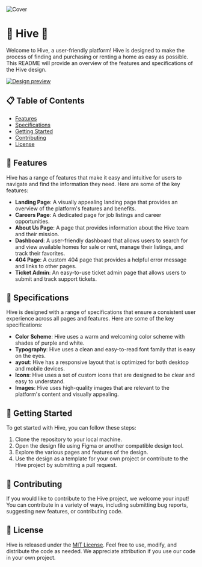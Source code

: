 ![Cover](https://github.com/Hive-Fundraiser/UI-UX/assets/31126364/d9295006-0ab2-4c42-9361-7a8a6a23c2f8)

# 🐝 Hive 🐝
Welcome to Hive, a user-friendly platform! Hive is designed to make the process of finding and purchasing or renting a home as easy as possible. This README will provide an overview of the features and specifications of the Hive design.

[![Design preview](https://img.shields.io/badge/design-preview-blueviolet)](https://www.figma.com/community/file/1263057594890143017)

## 📋 Table of Contents
- [Features](https://github.com/Hive-Fundraiser/UI-UX/blob/main/README.md#-features)
- [Specifications](https://github.com/Hive-Fundraiser/UI-UX#-specifications)
- [Getting Started](https://github.com/Hive-Fundraiser/UI-UX#-getting-started)
- [Contributing](https://github.com/Hive-Fundraiser/UI-UX#-Contributing)
- [License](https://github.com/Hive-Fundraiser/UI-UX#-license)

## 🎨 Features
Hive has a range of features that make it easy and intuitive for users to navigate and find the information they need. Here are some of the key features:

- **Landing Page**: A visually appealing landing page that provides an overview of the platform's features and benefits.
- **Careers Page**: A dedicated page for job listings and career opportunities.
- **About Us Page**: A page that provides information about the Hive team and their mission.
- **Dashboard**: A user-friendly dashboard that allows users to search for and view available homes for sale or rent, manage their listings, and track their favorites.
- **404 Page**: A custom 404 page that provides a helpful error message and links to other pages.
- **Ticket Admin**: An easy-to-use ticket admin page that allows users to submit and track support tickets.

## 📄 Specifications
Hive is designed with a range of specifications that ensure a consistent user experience across all pages and features. Here are some of the key specifications:

- **Color Scheme**: Hive uses a warm and welcoming color scheme with shades of purple and white.
- **Typography**: Hive uses a clean and easy-to-read font family that is easy on the eyes.
- **ayout**: Hive has a responsive layout that is optimized for both desktop and mobile devices.
- **Icons**: Hive uses a set of custom icons that are designed to be clear and easy to understand.
- **Images**: Hive uses high-quality images that are relevant to the platform's content and visually appealing.

## 🚀 Getting Started
To get started with Hive, you can follow these steps:

1. Clone the repository to your local machine.
2. Open the design file using Figma or another compatible design tool.
3. Explore the various pages and features of the design.
4. Use the design as a template for your own project or contribute to the Hive project by submitting a pull request.

## 🤝 Contributing
If you would like to contribute to the Hive project, we welcome your input! You can contribute in a variety of ways, including submitting bug reports, suggesting new features, or contributing code.

## 📝 License
Hive is released under the [MIT License](https://github.com/Hive-Fundraiser/UI-UX/blob/main/LICENSE). Feel free to use, modify, and distribute the code as needed. We appreciate attribution if you use our code in your own project.
